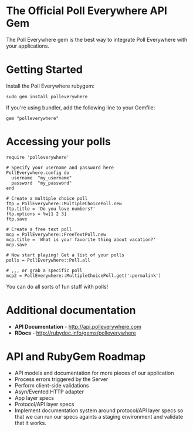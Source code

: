 # The Official Poll Everywhere API Gem

The Poll Everywhere gem is the best way to integrate Poll Everywhere with your applications.

# Getting Started

Install the Poll Everywhere rubygem:

    sudo gem install polleverywhere

If you're using bundler, add the following line to your Gemfile:

    gem "polleverywhere"

# Accessing your polls

    require 'polleverywhere'
    
    # Specify your username and password here
    PollEverywhere.config do
      username  "my_username"
      password  "my_password"
    end
    
    # Create a multiple choice poll
    ftp = PollEverywhere::MultipleChoicePoll.new
    ftp.title = 'Do you love numbers?'
    ftp.options = %w[1 2 3]
    ftp.save
    
    # Create a free text poll    
    mcp = PollEverywhere::FreeTextPoll.new
    mcp.title = 'What is your favorite thing about vacation?'
    mcp.save
    
    # Now start playing! Get a list of your polls
    polls = PollEverywhere::Poll.all
    
    # ,,, or grab a specific poll
    mcp2 = PollEverywhere::MultipleChoicePoll.get(':permalink')

You can do all sorts of fun stuff with polls!

# Additional documentation

* **API Documentation** - http://api.polleverywhere.com
* **RDocs** - http://rubydoc.info/gems/polleverywhere

# API and RubyGem Roadmap

* API models and documentation for more pieces of our application
* Process errors triggered by the Server
* Perform client-side validations
* Asyn/Evented HTTP adapter
* App layer specs
* Protocol/API layer specs
* Implement documentation system around protocol/API layer specs so that we can run our specs againts a staging environment and validate that it works.